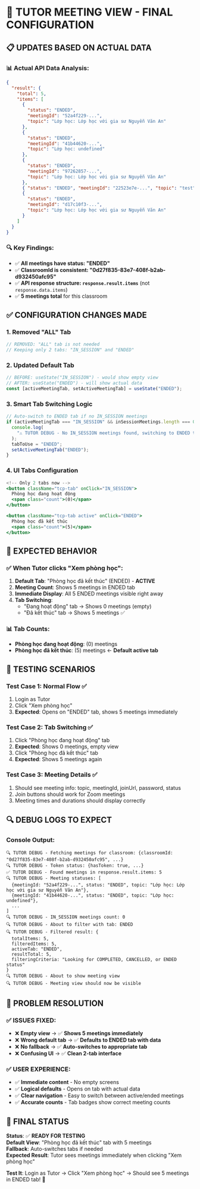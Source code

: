 # 🎯 TUTOR MEETING VIEW - FINAL CONFIGURATION

## 📋 UPDATES BASED ON ACTUAL DATA

### 📊 **Actual API Data Analysis:**

```json
{
  "result": {
    "total": 5,
    "items": [
      {
        "status": "ENDED",
        "meetingId": "52a4f229-...",
        "topic": "Lớp học: Lớp học với gia sư Nguyễn Văn An"
      },
      {
        "status": "ENDED",
        "meetingId": "41b44620-...",
        "topic": "Lớp học: undefined"
      },
      {
        "status": "ENDED",
        "meetingId": "97262857-...",
        "topic": "Lớp học: Lớp học với gia sư Nguyễn Văn An"
      },
      { "status": "ENDED", "meetingId": "22523e7e-...", "topic": "test" },
      {
        "status": "ENDED",
        "meetingId": "d17c10f3-...",
        "topic": "Lớp học: Lớp học với gia sư Nguyễn Văn An"
      }
    ]
  }
}
```

### 🔍 **Key Findings:**

- ✅ **All meetings have status: "ENDED"**
- ✅ **ClassroomId is consistent: "0d27f835-83e7-408f-b2ab-d932450afc95"**
- ✅ **API response structure: `response.result.items`** (not `response.data.items`)
- ✅ **5 meetings total** for this classroom

## ✅ CONFIGURATION CHANGES MADE

### 1. **Removed "ALL" Tab**

```jsx
// REMOVED: "ALL" tab is not needed
// Keeping only 2 tabs: "IN_SESSION" and "ENDED"
```

### 2. **Updated Default Tab**

```javascript
// BEFORE: useState("IN_SESSION") - would show empty view
// AFTER: useState("ENDED") - will show actual data
const [activeMeetingTab, setActiveMeetingTab] = useState("ENDED");
```

### 3. **Smart Tab Switching Logic**

```javascript
// Auto-switch to ENDED tab if no IN_SESSION meetings
if (activeMeetingTab === "IN_SESSION" && inSessionMeetings.length === 0) {
  console.log(
    "⚠️ TUTOR DEBUG - No IN_SESSION meetings found, switching to ENDED tab"
  );
  tabToUse = "ENDED";
  setActiveMeetingTab("ENDED");
}
```

### 4. **UI Tabs Configuration**

```jsx
<!-- Only 2 tabs now -->
<button className="tcp-tab" onClick="IN_SESSION">
  Phòng học đang hoạt động
  <span class="count">(0)</span>
</button>

<button className="tcp-tab active" onClick="ENDED">
  Phòng học đã kết thúc
  <span class="count">(5)</span>
</button>
```

## 🎯 EXPECTED BEHAVIOR

### ✅ **When Tutor clicks "Xem phòng học":**

1. **Default Tab**: "Phòng học đã kết thúc" (ENDED) - **ACTIVE**
2. **Meeting Count**: Shows 5 meetings in ENDED tab
3. **Immediate Display**: All 5 ENDED meetings visible right away
4. **Tab Switching**:
   - "Đang hoạt động" tab → Shows 0 meetings (empty)
   - "Đã kết thúc" tab → Shows 5 meetings ✅

### 📊 **Tab Counts:**

- **Phòng học đang hoạt động**: (0) meetings
- **Phòng học đã kết thúc**: (5) meetings ← **Default active tab**

## 🧪 TESTING SCENARIOS

### Test Case 1: Normal Flow ✅

1. Login as Tutor
2. Click "Xem phòng học"
3. **Expected**: Opens on "ENDED" tab, shows 5 meetings immediately

### Test Case 2: Tab Switching ✅

1. Click "Phòng học đang hoạt động" tab
2. **Expected**: Shows 0 meetings, empty view
3. Click "Phòng học đã kết thúc" tab
4. **Expected**: Shows 5 meetings again

### Test Case 3: Meeting Details ✅

1. Should see meeting info: topic, meetingId, joinUrl, password, status
2. Join buttons should work for Zoom meetings
3. Meeting times and durations should display correctly

## 🔍 DEBUG LOGS TO EXPECT

### Console Output:

```
🔍 TUTOR DEBUG - Fetching meetings for classroom: {classroomId: "0d27f835-83e7-408f-b2ab-d932450afc95", ...}
🔍 TUTOR DEBUG - Token status: {hasToken: true, ...}
✅ TUTOR DEBUG - Found meetings in response.result.items: 5
🔍 TUTOR DEBUG - Meeting statuses: [
  {meetingId: "52a4f229-...", status: "ENDED", topic: "Lớp học: Lớp học với gia sư Nguyễn Văn An"},
  {meetingId: "41b44620-...", status: "ENDED", topic: "Lớp học: undefined"},
  ...
]
🔍 TUTOR DEBUG - IN_SESSION meetings count: 0
🔍 TUTOR DEBUG - About to filter with tab: ENDED
🔍 TUTOR DEBUG - Filtered result: {
  totalItems: 5,
  filteredItems: 5,
  activeTab: "ENDED",
  resultTotal: 5,
  filteringCriteria: "Looking for COMPLETED, CANCELLED, or ENDED status"
}
🔍 TUTOR DEBUG - About to show meeting view
🔍 TUTOR DEBUG - Meeting view should now be visible
```

## 🎯 PROBLEM RESOLUTION

### ✅ **ISSUES FIXED:**

- ❌ **Empty view** → ✅ **Shows 5 meetings immediately**
- ❌ **Wrong default tab** → ✅ **Defaults to ENDED tab with data**
- ❌ **No fallback** → ✅ **Auto-switches to appropriate tab**
- ❌ **Confusing UI** → ✅ **Clean 2-tab interface**

### ✅ **USER EXPERIENCE:**

- ✅ **Immediate content** - No empty screens
- ✅ **Logical defaults** - Opens on tab with actual data
- ✅ **Clear navigation** - Easy to switch between active/ended meetings
- ✅ **Accurate counts** - Tab badges show correct meeting counts

## 📱 FINAL STATUS

**Status**: ✅ **READY FOR TESTING**  
**Default View**: "Phòng học đã kết thúc" tab with 5 meetings  
**Fallback**: Auto-switches tabs if needed  
**Expected Result**: Tutor sees meetings immediately when clicking "Xem phòng học"

**Test It**: Login as Tutor → Click "Xem phòng học" → Should see 5 meetings in ENDED tab! 🎉
